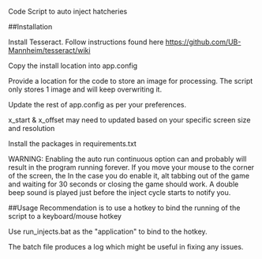 Code Script to auto inject hatcheries

##Installation

Install Tesseract. Follow instructions found here https://github.com/UB-Mannheim/tesseract/wiki

Copy the install location into app.config

Provide a location for the code to store an image for processing.
The script only stores 1 image and will keep overwriting it.

Update the rest of app.config as per your preferences.

x_start & x_offset may need to updated based on your specific screen size and resolution

Install the packages in requirements.txt

WARNING: Enabling the auto run continuous option can and probably will result in the program running forever.
If you move your mouse to the corner of the screen, the 
In the case you do enable it, alt tabbing out of the game and waiting for 30 seconds or closing the game should work.
A double beep sound is played just before the inject cycle starts to notify you.


##Usage
Recommendation is to use a hotkey to bind the running of the script to a keyboard/mouse hotkey

Use run_injects.bat as the "application" to bind to the hotkey.

The batch file produces a log which might be useful in fixing any issues.

